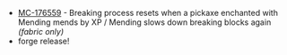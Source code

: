 - [MC-176559](https://bugs.mojang.com/browse/MC-176559) - Breaking process resets when a pickaxe enchanted with Mending mends by XP / Mending slows down breaking blocks again *(fabric only)*
- forge release!
